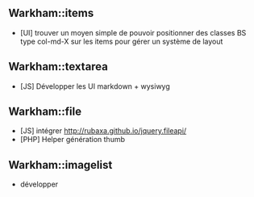## Warkham::items

- [UI] trouver un moyen simple de pouvoir positionner des classes BS type col-md-X sur les items pour gérer un système de layout

## Warkham::textarea

- [JS] Développer les UI markdown + wysiwyg

## Warkham::file

- [JS] intégrer http://rubaxa.github.io/jquery.fileapi/
- [PHP] Helper génération thumb

## Warkham::imagelist

- développer